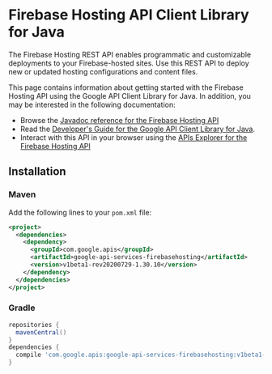 # Firebase Hosting API Client Library for Java

The Firebase Hosting REST API enables programmatic and customizable deployments to your Firebase-hosted sites. Use this REST API to deploy new or updated hosting configurations and content files.

This page contains information about getting started with the Firebase Hosting API
using the Google API Client Library for Java. In addition, you may be interested
in the following documentation:

* Browse the [Javadoc reference for the Firebase Hosting API][javadoc]
* Read the [Developer's Guide for the Google API Client Library for Java][google-api-client].
* Interact with this API in your browser using the [APIs Explorer for the Firebase Hosting API][api-explorer]

## Installation

### Maven

Add the following lines to your `pom.xml` file:

```xml
<project>
  <dependencies>
    <dependency>
      <groupId>com.google.apis</groupId>
      <artifactId>google-api-services-firebasehosting</artifactId>
      <version>v1beta1-rev20200729-1.30.10</version>
    </dependency>
  </dependencies>
</project>
```

### Gradle

```gradle
repositories {
  mavenCentral()
}
dependencies {
  compile 'com.google.apis:google-api-services-firebasehosting:v1beta1-rev20200729-1.30.10'
}
```

[javadoc]: https://googleapis.dev/java/google-api-services-firebasehosting/latest/index.html
[google-api-client]: https://github.com/googleapis/google-api-java-client/
[api-explorer]: https://developers.google.com/apis-explorer/#p/firebasehosting/v1/
